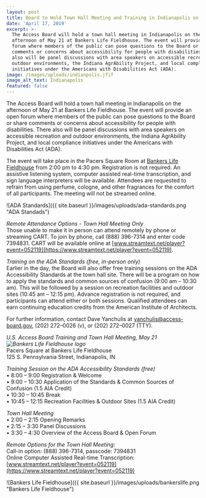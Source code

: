 ```yaml
---
layout: post
title: Board to Hold Town Hall Meeting and Training in Indianapolis on May 21
date: 'April 17, 2019'
excerpt: >-
  The Access Board will hold a town hall meeting in Indianapolis on the
  afternoon of May 21 at Bankers Life Fieldhouse. The event will provide an open
  forum where members of the public can pose questions to the Board or share
  comments or concerns about accessibility for people with disabilities. There
  also will be panel discussions with area speakers on accessible recreation and
  outdoor environments, the Indiana AgrAbility Project, and local compliance
  initiatives under the Americans with Disabilities Act (ADA).
image: /images/uploads/indianpolis.jfif
image_alt_text: Indianapolis
featured: false
---
```



The Access Board will hold a town hall meeting in Indianapolis on the afternoon of May 21 at Bankers Life Fieldhouse. The event will provide an open forum where members of the public can pose questions to the Board or share comments or concerns about accessibility for people with disabilities. There also will be panel discussions with area speakers on accessible recreation and outdoor environments, the Indiana AgrAbility Project, and local compliance initiatives under the Americans with Disabilities Act (ADA).

The event will take place in the Pacers Square Room at [Bankers Life Fieldhouse](https://www.bankerslifefieldhouse.com/) from 2:00 pm to 4:30 pm. Registration is not required. An assistive listening system, computer assisted real-time transcription, and sign language interpreters will be available. Attendees are requested to refrain from using perfume, cologne, and other fragrances for the comfort of all participants. The meeting will not be streamed online.



![ADA Standards]({{ site.baseurl }}/images/uploads/ada-standards.png "ADA Standads")

*Remote Attendance Options - Town Hall Meeting Only*\
Those unable to make it in person can attend remotely by phone or streaming CART. To join by phone, call (888) 396-7314 and enter code 7394831. CART will be available online at [www.streamtext.net/player?event=052119](https://www.streamtext.net/player?event=052119).

*Training on the ADA Standards (free, in-person only)*\
Earlier in the day, the Board will also offer free training sessions on the ADA Accessibility Standards at the town hall site. There will be a program on how to apply the standards and common sources of confusion (9:00 am – 10:30 am). This will be followed by a session on recreation facilities and outdoor sites (10:45 am – 12:15 pm). Advance registration is not required, and participants can attend either or both sessions. Qualified attendees can earn continuing education credits from the American Institute of Architects.

For further information, contact Dave Yanchulis at [yanchulis@access-board.gov](mailto:yanchulis@access-board.gov), (202) 272–0026 (v), or (202) 272–0027 (TTY).

*U.S. Access Board Training and Town Hall Meeting, May 21![Bankers Life Fieldhouse logo](https://www.access-board.gov/images/News/bankerslife.png)*\
Pacers Square at Bankers Life Fieldhouse\
125 S. Pennsylvania Street, Indianapolis, IN

*Training Session on the ADA Accessibility Standards (free)*\
• 8:00 – 9:00 Registration & Welcome\
• 9:00 – 10:30 Application of the Standards & Common Sources of Confusion (1.5 AIA Credit)\
• 10:30 – 10:45 Break\
• 10:45 – 12:15 Recreation Facilities & Outdoor Sites (1.5 AIA Credit)

*Town Hall Meeting*\
• 2:00 – 2:15 Opening Remarks\
• 2:15 – 3:30 Panel Discussions\
• 3:30 – 4:30 Overview of the Access Board & Open Forum

*Remote Options for the Town Hall Meeting:*\
Call-in option: (888) 396-7314, passcode: 7394831\
Online Computer Assisted Real-time Transcription:[www.streamtext.net/player?event=052119](https://www.streamtext.net/player?event=052119)



![Bankers Life Fieldhouse]({{ site.baseurl }}/images/uploads/bankerslife.png "Bankers Life Fieldhouse")
